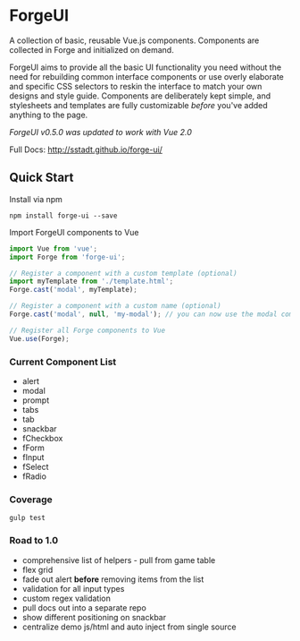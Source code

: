 

# ForgeUI

A collection of basic, reusable Vue.js components. Components are collected in Forge and initialized on demand.

ForgeUI aims to provide all the basic UI functionality you need without the need for rebuilding common interface components or use overly elaborate and specific CSS selectors to reskin the interface to match your own designs and style guide. Components are deliberately kept simple, and stylesheets and templates are fully customizable _before_ you've added anything to the page.

*ForgeUI v0.5.0 was updated to work with Vue 2.0*

Full Docs: http://sstadt.github.io/forge-ui/

## Quick Start

Install via npm

```shell
npm install forge-ui --save
```

Import ForgeUI components to Vue

```js
import Vue from 'vue';
import Forge from 'forge-ui';

// Register a component with a custom template (optional)
import myTemplate from './template.html';
Forge.cast('modal', myTemplate);

// Register a component with a custom name (optional)
Forge.cast('modal', null, 'my-modal'); // you can now use the modal component with <my-modal></my-modal>

// Register all Forge components to Vue
Vue.use(Forge);
```

### Current Component List

  - alert
  - modal
  - prompt
  - tabs
  - tab
  - snackbar
  - fCheckbox
  - fForm
  - fInput
  - fSelect
  - fRadio

### Coverage

```
gulp test
```

### Road to 1.0

 - comprehensive list of helpers - pull from game table
 - flex grid
 - fade out alert **before** removing items from the list
 - validation for all input types
 - custom regex validation
 - pull docs out into a separate repo
 - show different positioning on snackbar
 - centralize demo js/html and auto inject from single source
